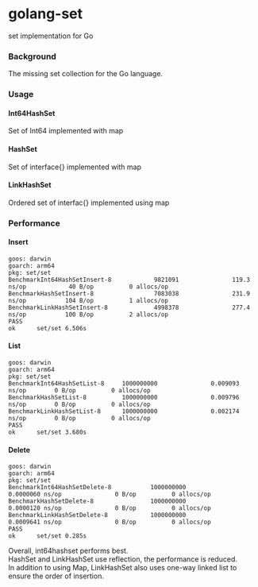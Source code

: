 # golang-set
set implementation for Go

### Background
The missing set collection for the Go language.

### Usage
#### Int64HashSet
Set of Int64 implemented with map

#### HashSet
Set of interface{} implemented with map

#### LinkHashSet
Ordered set of interfac{} implemented using map

### Performance
#### Insert
```
goos: darwin
goarch: arm64
pkg: set/set
BenchmarkInt64HashSetInsert-8            9821091               119.3 ns/op            40 B/op          0 allocs/op
BenchmarkHashSetInsert-8                 7083038               231.9 ns/op           104 B/op          1 allocs/op
BenchmarkLinkHashSetInsert-8             4998378               277.4 ns/op           100 B/op          2 allocs/op
PASS
ok      set/set 6.506s
```
#### List
```
goos: darwin
goarch: arm64
pkg: set/set
BenchmarkInt64HashSetList-8     1000000000               0.009093 ns/op        0 B/op          0 allocs/op
BenchmarkHashSetList-8          1000000000               0.009796 ns/op        0 B/op          0 allocs/op
BenchmarkLinkHashSetList-8      1000000000               0.002174 ns/op        0 B/op          0 allocs/op
PASS
ok      set/set 3.680s
```
#### Delete
```
goos: darwin
goarch: arm64
pkg: set/set
BenchmarkInt64HashSetDelete-8           1000000000               0.0000060 ns/op               0 B/op          0 allocs/op
BenchmarkHashSetDelete-8                1000000000               0.0000120 ns/op               0 B/op          0 allocs/op
BenchmarkLinkHashSetDelete-8            1000000000               0.0009641 ns/op               0 B/op          0 allocs/op
PASS
ok      set/set 0.285s
```

Overall, int64hashset performs best.     
HashSet and LinkHashSet use reflection, the performance is reduced.     
In addition to using Map, LinkHashSet also uses one-way linked list to ensure the order of insertion.     




